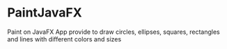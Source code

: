 # PaintJavaFX
Paint on JavaFX
App provide to draw circles, ellipses, squares, rectangles and lines with different colors and sizes
